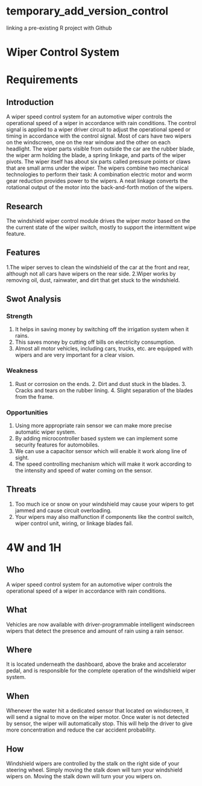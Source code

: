 # temporary_add_version_control
linking a pre-existing R project with Github
# Wiper Control System

# Requirements

  ## Introduction
   A wiper speed control system for an automotive wiper controls the operational speed of a wiper in accordance with rain conditions. The control signal is applied to a wiper driver circuit to adjust the operational speed or timing in accordance with the control signal. Most of cars have two wipers on the windscreen, one on the rear window and the other on each headlight. The wiper parts visible from outside the car are the rubber blade, the wiper arm holding the blade, a spring linkage, and parts of the wiper pivots. The wiper itself has about six parts called pressure points or claws that are small arms under the wiper. The wipers combine two mechanical technologies to perform their task: A combination electric motor and worm gear reduction provides power to the wipers. A neat linkage converts the rotational output of the motor into the back-and-forth motion of the wipers.
  
      
      
  ## Research
  The windshield wiper control module drives the wiper motor based on the the current state of the wiper switch, mostly to support the intermittent wipe feature.
      
  ## Features
  
   1.The wiper serves to clean the windshield of the car at the front and rear, although not all cars have wipers on the rear side. 
   2.Wiper works by removing oil, dust, rainwater, and dirt that get stuck to the windshield.
      
  ## Swot Analysis
  ### Strength
   1. It helps in saving money by switching off the irrigation system when it rains.
   2. This saves money by cutting off bills on electricity consumption. 
   3. Almost all motor vehicles, including cars, trucks, etc. are equipped with wipers and are very important for a clear vision.
        
  ### Weakness
  1. Rust or corrosion on the ends.
	2. Dirt and dust stuck in the blades.
	3. Cracks and tears on the rubber lining.
	4. Slight separation of the blades from the frame.
        
  ### Opportunities
   1. Using more appropriate rain sensor we can make more precise automatic wiper system.
   2. By adding microcontroller based system we can implement some security features for automobiles.
   3. We can use a capacitor sensor which will enable it work along line of sight.
   4. The speed controlling mechanism which will make it work according to the intensity and speed of water coming on the sensor.
        
  ## Threats
  
   1. Too much ice or snow on your windshield may cause your wipers to get jammed and cause circuit overloading.
   2. Your wipers may also malfunction if components like the control switch, wiper control unit, wiring, or linkage blades fail.
        
  # 4W and 1H
  
   ## Who
   A wiper speed control system for an automotive wiper controls the operational speed of a wiper in accordance with rain conditions.
        
   ## What
   Vehicles are now available with driver-programmable intelligent windscreen wipers that detect the presence and amount of rain using a rain sensor.
        
   ## Where
   It is located underneath the dashboard, above the brake and accelerator pedal, and is responsible for the complete operation of the windshield wiper system.
        
   ## When
   Whenever the water hit a dedicated sensor that located on windscreen, it will send a signal to move on the wiper motor. Once water is not detected by sensor, the wiper will automatically stop. This will help the driver to give more concentration and reduce the car accident probability.
        
   ## How
   Windshield wipers are controlled by the stalk on the right side of your steering wheel. Simply moving the stalk down will turn your windshield wipers on. Moving the stalk down will turn your you wipers on.
